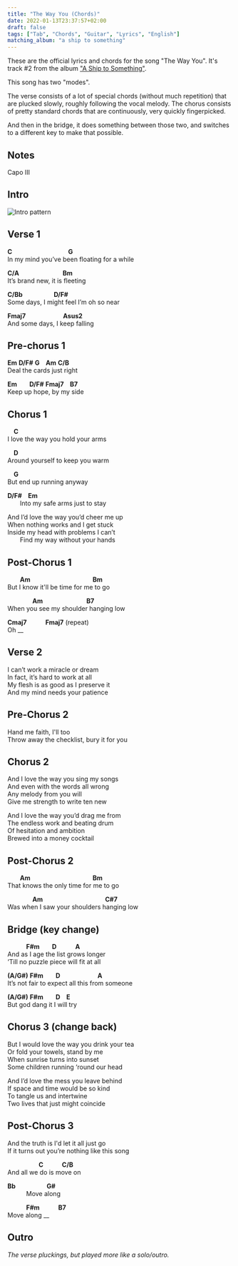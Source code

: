```yaml
---
title: "The Way You (Chords)"
date: 2022-01-13T23:37:57+02:00
draft: false
tags: ["Tab", "Chords", "Guitar", "Lyrics", "English"]
matching_album: "a ship to something"
---
```


These are the official lyrics and chords for the song "The Way You". It's track #2 from the album ["A Ship to Something"](/albums/a-ship-to-something). 

This song has two "modes". 

The verse consists of a lot of special chords (without much repetition) that are plucked slowly, roughly following the vocal melody. The chorus consists of pretty standard chords that are continuously, very quickly fingerpicked.

And then in the bridge, it does something between those two, and switches to a different key to make that possible. 

## Notes
Capo III

## Intro
![Intro pattern](/tab-the-way-you.png)

## Verse 1
**C**&emsp;&emsp;&emsp;&emsp;&emsp;&emsp;&emsp;&emsp;&emsp;**G**  
In my mind you’ve been floating for a while

**C/A**&emsp;&emsp;&emsp;&emsp;&emsp;&emsp;&emsp;**Bm**  
It’s brand new, it is fleeting

**C/Bb**&emsp;&emsp;&emsp;&emsp;&emsp;**D/F#**  
Some days, I might feel I’m oh so near

**Fmaj7**&emsp;&emsp;&emsp;&emsp;&emsp;&emsp;**Asus2**  
And some days, I keep falling

## Pre-chorus 1
**Em** **D/F#** **G**&emsp;**Am** **C/B**  
Deal the cards just right

**Em**&emsp;&emsp;**D/F#** **Fmaj7**&emsp;**B7**  
Keep up hope, by my side

## Chorus 1
&emsp;**C**  
I love the way you hold your arms

&emsp;**D**  
Around yourself to keep you warm

&emsp;**G**  
But end up running anyway

**D/F#**&emsp;**Em**  
&emsp;&emsp;Into my safe arms just to stay

And I’d love the way you’d cheer me up  
When nothing works and I get stuck  
Inside my head with problems I can’t  
&emsp;&emsp;Find my way without your hands

## Post-Chorus 1
&emsp;&emsp;**Am**&emsp;&emsp;&emsp;&emsp;&emsp;&emsp;&emsp;&emsp;&emsp;&emsp;**Bm**  
But I know it'll be time for me to go

&emsp;&emsp;&emsp;&emsp;**Am**&emsp;&emsp;&emsp;&emsp;&emsp;&emsp;&emsp;**B7**  
When you see my shoulder hanging low

**Cmaj7**&emsp;&emsp;&emsp;**Fmaj7** (repeat)  
Oh __

## Verse 2
I can’t work a miracle or dream  
In fact, it’s hard to work at all  
My flesh is as good as I preserve it  
And my mind needs your patience

## Pre-Chorus 2
Hand me faith, I'll too  
Throw away the checklist, bury it for you

## Chorus 2
And I love the way you sing my songs  
And even with the words all wrong  
Any melody from you will  
Give me strength to write ten new

And I love the way you’d drag me from  
The endless work and beating drum  
Of hesitation and ambition  
Brewed into a money cocktail

## Post-Chorus 2
&emsp;&emsp;**Am**&emsp;&emsp;&emsp;&emsp;&emsp;&emsp;&emsp;&emsp;&emsp;&emsp;**Bm**  
That knows the only time for me to go  

&emsp;&emsp;&emsp;&emsp;**Am**&emsp;&emsp;&emsp;&emsp;&emsp;&emsp;&emsp;&emsp;&emsp;&emsp;**C#7**  
Was when I saw your shoulders hanging low

## Bridge (key change)
&emsp;&emsp;&emsp;**F#m**&emsp;&emsp;**D**&emsp;&emsp;&emsp;**A**  
And as I age the list grows longer  
‘Till no puzzle piece will fit at all

**(A/G#)** **F#m**&emsp;&emsp;**D**&emsp;&emsp;&emsp;&emsp;&emsp;&emsp;**A**  
It’s not fair to expect all this from someone

**(A/G#)** **F#m**&emsp;&emsp;**D**&emsp;**E**  
But god dang it I will try

## Chorus 3 (change back)
But I would love the way you drink your tea  
Or fold your towels, stand by me  
When sunrise turns into sunset  
Some children running ‘round our head

And I’d love the mess you leave behind  
If space and time would be so kind  
To tangle us and intertwine  
Two lives that just might coincide

## Post-Chorus 3
And the truth is I'd let it all just go  
If it turns out you’re nothing like this song

&emsp;&emsp;&emsp;&emsp;&emsp;**C**&emsp;&emsp;&emsp;**C/B**  
And all we do is move on

**Bb**&emsp;&emsp;&emsp;&emsp;&emsp;**G#**  
&emsp;&emsp;&emsp;Move along
	
&emsp;&emsp;&emsp;**F#m**&emsp;&emsp;&emsp;**B7**  
Move along __

## Outro
_The verse pluckings, but played more like a solo/outro._
